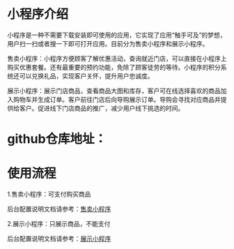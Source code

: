 # 小程序介绍
小程序是一种不需要下载安装即可使用的应用，它实现了应用“触手可及”的梦想，用户扫一扫或者搜一下即可打开应用。目前分为售卖小程序和展示小程序。

售卖小程序：小程序方便顾客了解优惠活动，查询就近门店，可以直接在小程序上购买优惠套餐。还有最重要的预约功能，免除了顾客徒劳的等待。小程序的积分系统还可以兑换礼品，实现客户关怀，提升用户忠诚度。

展示小程序：展示门店商品，查看商品大图和库存，客户可在线选择喜欢的商品加入购物车并生成订单。客户前往门店后向导购展示订单。导购会寻找对应商品并提供给客户。促进线下门店商品的推广，减少用户线下挑选的时间。

# github仓库地址：





# 使用流程

1.售卖小程序：可支付购买商品

后台配置说明文档请参考：[售卖小程序](https://github.com/troncell/SensingDocs/blob/main/Docs/MiniProcedure/%E5%94%AE%E5%8D%96%E5%B0%8F%E7%A8%8B%E5%BA%8F.md)

2.展示小程序：只展示商品，不能支付

后台配置说明文档请参考：[展示小程序](https://github.com/troncell/SensingDocs/blob/main/Docs/MiniProcedure/%E5%B1%95%E7%A4%BA%E5%B0%8F%E7%A8%8B%E5%BA%8F.md)